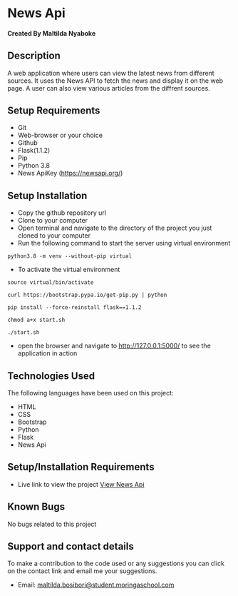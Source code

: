 # News Api

#### Created By Maltilda Nyaboke

## Description

A web application where users can view the latest news from different sources. It uses the News API to fetch the news and display it on the web page. A user can also view various articles from the diffrent sources.

## Setup Requirements

- Git
- Web-browser or your choice
- Github
- Flask(1.1.2)
- Pip
- Python 3.8
- News ApiKey (https://newsapi.org/)

## Setup Installation

- Copy the github repository url
- Clone to your computer
- Open terminal and navigate to the directory of the project you just cloned to your computer
- Run the following command to start the server using virtual environment

```
python3.8 -m venv --without-pip virtual
```

- To activate the virtual environment

```
source virtual/bin/activate
```

```
curl https://bootstrap.pypa.io/get-pip.py | python
```

```
pip install --force-reinstall flask==1.1.2
```

```
chmod a+x start.sh
```

```
./start.sh
```

- open the browser and navigate to http://127.0.0.1:5000/ to see the application in action

## Technologies Used

The following languages have been used on this project:

- HTML
- CSS
- Bootstrap
- Python
- Flask
- News Api

## Setup/Installation Requirements

- Live link to view the project <a target="_blank" href="https://jojonewsapi.herokuapp.com/">View News Api</a>


## Known Bugs

 No  bugs related to this project 

## Support and contact details 

To make a contribution to the code used or any suggestions you can click on the contact link and email me your suggestions.

- Email: maltilda.bosibori@student.moringaschool.com